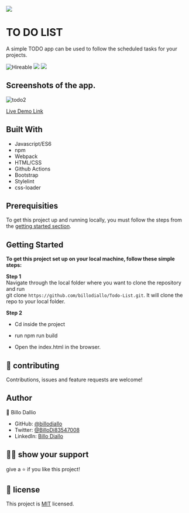 ![](https://img.shields.io/badge/Microverse-blueviolet)

# TO DO LIST 

A simple TODO app can be used to follow the scheduled tasks for your projects.

![Hireable](https://img.shields.io/badge/Hireable-yes-success) ![](https://img.shields.io/badge/Mobile--responsive-yes-green) ![](https://img.shields.io/badge/-Microverse%20projects-blueviolet)


## Screenshots of the app.
![todo2](https://user-images.githubusercontent.com/11162987/117532827-2b664080-aff2-11eb-9c42-336f79b7b9c7.JPG)


[Live Demo Link](https://billodiallo.github.io/Todo-List/)

## Built With

- Javascript/ES6
- npm
- Webpack
- HTML/CSS
- Github Actions
- Bootstrap
- Stylelint
- css-loader

## Prerequisities

To get this project up and running locally, you must follow the steps from the [getting started section](#getting-started).

## Getting Started

**To get this project set up on your local machine, follow these simple steps:**

**Step 1**<br>
Navigate through the local folder where you want to clone the repository and run<br>
git clone `https://github.com/billodiallo/Todo-List.git`. It will clone the repo to your local folder.<br>

**Step 2**<br>
- Cd inside the project

- run npm run build

- Open the index.html in the browser.


## 🤝 contributing

Contributions, issues and feature requests are welcome!

## Author

👤 Billo Dallio

- GitHub: [@billodiallo](https://github.com/billodiallo)
- Twitter: [@BilloDi83547008](https://twitter.com/BilloDi83547008)
- LinkedIn: [Billo Diallo](https://www.linkedin.com/in/mabillodiallo/)

## 🙋‍♂ show your support

give a ⭐️ if you like this project!

## 📝 license



This project is [MIT](LICENSE) licensed.

